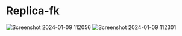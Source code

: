# Replica-fk

![Screenshot 2024-01-09 112056](https://github.com/nischay-code/Replica-fk/assets/95124327/3a1551ba-5e44-428b-96e5-7be18077672c)
![Screenshot 2024-01-09 112301](https://github.com/nischay-code/Replica-fk/assets/95124327/286d3d25-9976-4d32-b28e-4182030de54d)
